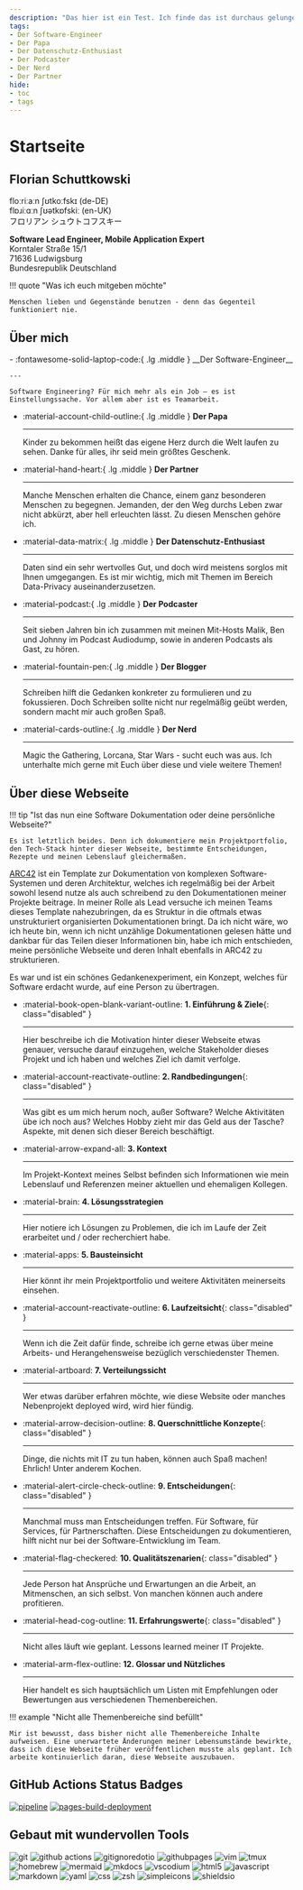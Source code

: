 ```yaml
---
description: "Das hier ist ein Test. Ich finde das ist durchaus gelungen, oder?"
tags:
- Der Software-Engineer
- Der Papa
- Der Datenschutz-Enthusiast
- Der Podcaster
- Der Nerd
- Der Partner
hide:
- toc
- tags
---
```


# Startseite

## Florian Schuttkowski

<div class="font-reset">
floːriːaːn ʃʊtkoːfskɪ (de-DE)  <br />
flɒɹiːɑːn ʃʊətkɒfskiː (en-UK)  <br />
フロリアン シュウトコフスキー 
</div>

**Software Lead Engineer, Mobile Application Expert**  
Korntaler Straße 15/1  
71636 Ludwigsburg  
Bundesrepublik Deutschland

!!! quote "Was ich euch mitgeben möchte"

    Menschen lieben und Gegenstände benutzen - denn das Gegenteil funktioniert nie.

## Über mich

<div class="grid cards" markdown>
-   :fontawesome-solid-laptop-code:{ .lg .middle } __Der Software-Engineer__

    ---

    Software Engineering? Für mich mehr als ein Job – es ist Einstellungssache. Vor allem aber ist es Teamarbeit.

-   :material-account-child-outline:{ .lg .middle } __Der Papa__

    ---

    Kinder zu bekommen heißt das eigene Herz durch die Welt laufen zu sehen. Danke für alles, ihr seid mein größtes Geschenk.

-   :material-hand-heart:{ .lg .middle } __Der Partner__

    ---

    Manche Menschen erhalten die Chance, einem ganz besonderen Menschen zu begegnen. Jemanden, der den Weg durchs Leben zwar nicht abkürzt, aber hell erleuchten lässt. Zu diesen Menschen gehöre ich.

-   :material-data-matrix:{ .lg .middle } __Der Datenschutz-Enthusiast__

    ---

    Daten sind ein sehr wertvolles Gut, und doch wird meistens sorglos mit Ihnen umgegangen. Es ist mir wichtig,
    mich mit Themen im Bereich Data-Privacy auseinanderzusetzen.

-   :material-podcast:{ .lg .middle } __Der Podcaster__

    ---

    Seit sieben Jahren bin ich zusammen mit meinen Mit-Hosts Malik, Ben und Johnny im Podcast Audiodump, sowie in anderen Podcasts als Gast, zu hören.

- :material-fountain-pen:{ .lg .middle } __Der Blogger__

    ---

    Schreiben hilft die Gedanken konkreter zu formulieren und zu fokussieren. Doch Schreiben sollte nicht nur regelmäßig geübt werden, sondern macht mir auch großen Spaß.

-   :material-cards-outline:{ .lg .middle } __Der Nerd__

    ---

    Magic the Gathering, Lorcana, Star Wars - sucht euch was aus. Ich unterhalte mich gerne mit Euch über diese und viele weitere Themen!
    
</div>

## Über diese Webseite

!!! tip "Ist das nun eine Software Dokumentation oder deine persönliche Webseite?"

    Es ist letztlich beides. Denn ich dokumentiere mein Projektportfolio, den Tech-Stack hinter dieser Webseite, bestimmte Entscheidungen, Rezepte und meinen Lebenslauf gleichermaßen. 

[ARC42](https://arc42.org "ARC42") ist ein Template zur Dokumentation von komplexen Software-Systemen und deren Architektur, welches ich regelmäßig bei der Arbeit sowohl lesend nutze als auch schreibend zu den Dokumentationen meiner Projekte beitrage. In meiner Rolle als Lead versuche ich meinen Teams dieses Template nahezubringen, da es Struktur in die oftmals etwas unstrukturiert organisierten Dokumentationen bringt. Da ich nicht wäre, wo ich heute bin, wenn ich nicht unzählige Dokumentationen gelesen hätte und dankbar für das Teilen dieser Informationen bin, habe ich mich entschieden, meine persönliche Webseite und deren Inhalt ebenfalls in ARC42 zu strukturieren. 

Es war und ist ein schönes Gedankenexperiment, ein Konzept, welches für Software erdacht wurde, auf eine Person zu übertragen.


<div class="grid cards" markdown>

- :material-book-open-blank-variant-outline: __1. Einführung & Ziele__{: class="disabled" }
  
    ---

    <span class="disabled">Hier beschreibe ich die Motivation hinter dieser Webseite etwas genauer, versuche darauf einzugehen, welche Stakeholder dieses Projekt und ich haben und welches Ziel ich damit verfolge.</span>

- :material-account-reactivate-outline: __2. Randbedingungen__{: class="disabled" }
  
    ---

    <span class="disabled">Was gibt es um mich herum noch, außer Software? Welche Aktivitäten übe ich noch aus? Welches Hobby zieht mir das Geld aus der Tasche? Aspekte, mit denen sich dieser Bereich beschäftigt.</span>

- :material-arrow-expand-all: __3. Kontext__
  
    ---

    Im Projekt-Kontext meines Selbst befinden sich Informationen wie mein Lebenslauf und Referenzen meiner aktuellen und ehemaligen Kollegen.

- :material-brain: __4. Lösungsstrategien__
  
    ---

    Hier notiere ich Lösungen zu Problemen, die ich im Laufe der Zeit erarbeitet und / oder recherchiert habe. 

- :material-apps: __5. Bausteinsicht__
  
    ---

    Hier könnt ihr mein Projektportfolio und weitere Aktivitäten meinerseits einsehen.

- :material-account-reactivate-outline: __6. Laufzeitsicht__{: class="disabled" }
  
    ---

    <span class="disabled">Wenn ich die Zeit dafür finde, schreibe ich gerne etwas über meine Arbeits- und Herangehensweise bezüglich verschiedenster Themen.</span>

- :material-artboard: __7. Verteilungssicht__
  
    ---

    Wer etwas darüber erfahren möchte, wie diese Website oder  manches Nebenprojekt deployed wird, wird hier fündig.

- :material-arrow-decision-outline: __8. Querschnittliche Konzepte__{: class="disabled" }
  
    ---

    <span class="disabled">Dinge, die nichts mit IT zu tun haben, können auch Spaß machen! Ehrlich! Unter anderem Kochen.</span>

- :material-alert-circle-check-outline: __9. Entscheidungen__{: class="disabled" }
  
    ---

    <span class="disabled">Manchmal muss man Entscheidungen treffen. Für Software, für Services, für Partnerschaften. Diese Entscheidungen zu dokumentieren, hilft nicht nur bei der Software-Entwicklung im Team.</span>

- :material-flag-checkered: __10. Qualitätszenarien__{: class="disabled" }
  
    ---

    <span class="disabled">Jede Person hat Ansprüche und Erwartungen an die Arbeit, an Mitmenschen, an sich selbst. Von manchen können auch andere profitieren.</span> 
    

- :material-head-cog-outline: __11. Erfahrungswerte__{: class="disabled" }
  
    ---

    <span class="disabled">Nicht alles läuft wie geplant. Lessons learned meiner IT Projekte.</span>

- :material-arm-flex-outline: __12. Glossar und Nützliches__
  
    ---

    Hier handelt es sich hauptsächlich um Listen mit Empfehlungen oder Bewertungen aus verschiedenen Themenbereichen.
</div>

!!! example "Nicht alle Themenbereiche sind befüllt"

    Mir ist bewusst, dass bisher nicht alle Themenbereiche Inhalte aufweisen. Eine unerwartete Änderungen meiner Lebensumstände bewirkte, dass ich diese Webseite früher veröffentlichen musste als geplant. Ich arbeite kontinuierlich daran, diese Webseite auszubauen. 

## GitHub Actions Status Badges

[![pipeline](https://github.com/flowinho/arc42-website/actions/workflows/main.yml/badge.svg)](https://github.com/flowinho/arc42-website/actions/workflows/main.yml)
[![pages-build-deployment](https://github.com/flowinho/arc42-website/actions/workflows/pages/pages-build-deployment/badge.svg)](https://github.com/flowinho/arc42-website/actions/workflows/pages/pages-build-deployment)

## Gebaut mit wundervollen Tools

<p>
<!-- Development Tools -->
<img alt="git" src="https://img.shields.io/badge/-Git-F05032?style=flat-square&logo=git&logoColor=white" />
<img alt="github actions" src="https://img.shields.io/badge/-Github_Actions-2088FF?style=flat-square&logo=github-actions&logoColor=white" />
<img alt="gitignoredotio" src="https://img.shields.io/badge/-gitignore.io-204ECF?style=flat-square&logo=gitignoredotio&logoColor=white" />
<img alt="githubpages" src="https://img.shields.io/badge/-GitHub_Pages-222222?style=flat-square&logo=githubpages&logoColor=white" />
<img alt="vim" src="https://img.shields.io/badge/-Vim-019733?style=flat-square&logo=vim&logoColor=white" />
<img alt="tmux" src="https://img.shields.io/badge/-tmux-1BB91F?style=flat-square&logo=tmux&logoColor=white" />
<img alt="homebrew" src="https://img.shields.io/badge/-Homebrew-FBB040?style=flat-square&logo=homebrew&logoColor=white" />
<img alt="mermaid" src="https://img.shields.io/badge/-Mermaid-FF3670?style=flat-square&logo=mermaid&logoColor=white" />
<img alt="mkdocs" src="https://img.shields.io/badge/-Material_for_MKDocs-526CFE?style=flat-square&logo=materialformkdocs&logoColor=white" />
<img alt="vscodium" src="https://img.shields.io/badge/-VSCodium-2F80ED?style=flat-square&logo=vscodium&logoColor=white" />

<!-- Programming Languages and Frameworks -->
<img alt="html5" src="https://img.shields.io/badge/-HTML5-E34F26?style=flat-square&logo=html5&logoColor=white" />
<img alt="javascript" src="https://img.shields.io/badge/-Javascript-f7df1c?style=flat-square&logo=javascript&logoColor=black" />
<img alt="markdown" src="https://img.shields.io/badge/-Markdown-000000?style=flat-square&logo=markdown&logoColor=white" />
<img alt="yaml" src="https://img.shields.io/badge/-YAML-CB171E?style=flat-square&logo=yaml&logoColor=white" />
<img alt="css" src="https://img.shields.io/badge/-CSS-1572B6?style=flat-square&logo=css3&logoColor=white" />

<img alt="zsh" src="https://img.shields.io/badge/-Zsh-F15A24?style=flat-square&logo=zsh&logoColor=white" />
<img alt="simpleicons" src="https://img.shields.io/badge/-Simple_Icons-111111?style=flat-square&logo=simpleicons&logoColor=white" />
<img alt="shieldsio" src="https://img.shields.io/badge/-Shields.io-000000?style=flat-square&logo=shieldsdotio&logoColor=white" />
</p>